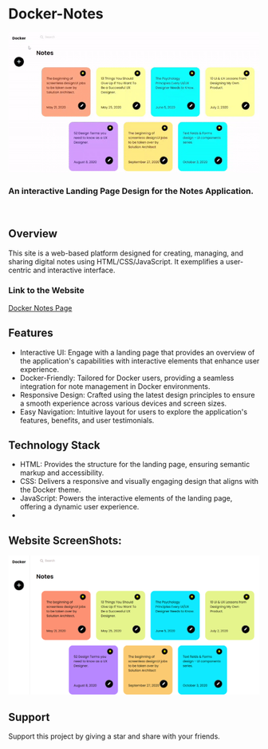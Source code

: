 # Docker-Notes
<p align="center">
<img src="/screenshots/ss.gif" width=700>
</p>

### An interactive Landing Page Design for the Notes Application.

<br>

## Overview

This site is a web-based platform designed for creating, managing, and sharing digital notes using HTML/CSS/JavaScript. It exemplifies a user-centric  and interactive interface.

### Link to the Website 
<a href="https://docker-notes.pages.dev/">Docker Notes Page</a>


## Features
*  Interactive UI: Engage with a landing page that provides an overview of the application's capabilities with interactive elements that enhance user experience.
*  Docker-Friendly: Tailored for Docker users, providing a seamless integration for note management in Docker environments.
*  Responsive Design: Crafted using the latest design principles to ensure a smooth experience across various devices and screen sizes.
*  Easy Navigation: Intuitive layout for users to explore the application's features, benefits, and user testimonials.

## Technology Stack
* HTML: Provides the structure for the landing page, ensuring semantic markup and accessibility.
* CSS: Delivers a responsive and visually engaging design that aligns with the Docker theme.
* JavaScript: Powers the interactive elements of the landing page, offering a dynamic user experience.
* 
## Website ScreenShots:
<p align="center">
<img src="/screenshots/ss1.png" width=700>
</p>


## Support

Support this project by giving a star and share with your friends.
